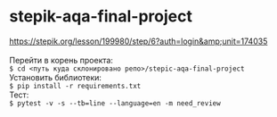 # stepik-aqa-final-project
https://stepik.org/lesson/199980/step/6?auth=login&amp;unit=174035  
<br>
Перейти в корень проекта:  
```$ cd <путь куда склонировано репо>/stepic-aqa-final-project```  
Установить библиотеки:  
```$ pip install -r requirements.txt```  
Тест:  
```$ pytest -v -s --tb=line --language=en -m need_review``` 
